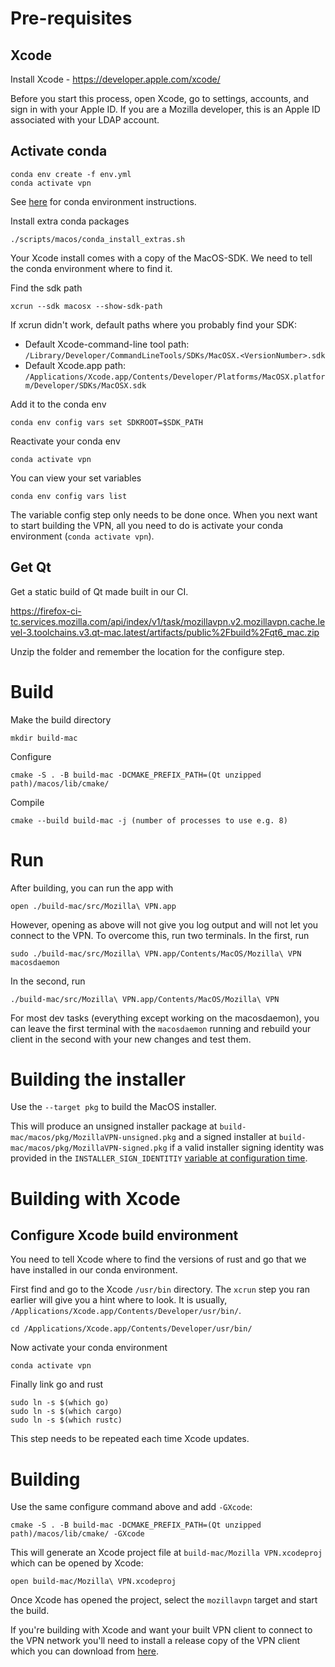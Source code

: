 # Pre-requisites

## Xcode

Install Xcode - https://developer.apple.com/xcode/

Before you start this process, open Xcode, go to settings, accounts, and sign in with your
Apple ID. If you are a Mozilla developer, this is an Apple ID associated with your LDAP account.

## Activate conda

    conda env create -f env.yml
    conda activate vpn

See [here](./index.md#conda) for conda environment instructions.

Install extra conda packages

    ./scripts/macos/conda_install_extras.sh

Your Xcode install comes with a copy of the MacOS-SDK.
We need to tell the conda environment where to find it.

Find the sdk path

    xcrun --sdk macosx --show-sdk-path

If xcrun didn't work, default paths where you probably find your SDK:
 * Default Xcode-command-line tool path: `/Library/Developer/CommandLineTools/SDKs/MacOSX.<VersionNumber>.sdk`
 * Default Xcode.app path: `/Applications/Xcode.app/Contents/Developer/Platforms/MacOSX.platform/Developer/SDKs/MacOSX.sdk`

Add it to the conda env

    conda env config vars set SDKROOT=$SDK_PATH

Reactivate your conda env

    conda activate vpn

You can view your set variables

    conda env config vars list

The variable config step only needs to be done once.
When you next want to start building the VPN, all you need to do is activate your conda environment (`conda activate vpn`).

## Get Qt

Get a static build of Qt made built in our CI.

https://firefox-ci-tc.services.mozilla.com/api/index/v1/task/mozillavpn.v2.mozillavpn.cache.level-3.toolchains.v3.qt-mac.latest/artifacts/public%2Fbuild%2Fqt6_mac.zip

Unzip the folder and remember the location for the configure step.

# Build

Make the build directory

    mkdir build-mac

Configure

    cmake -S . -B build-mac -DCMAKE_PREFIX_PATH=(Qt unzipped path)/macos/lib/cmake/

Compile

    cmake --build build-mac -j (number of processes to use e.g. 8)

# Run

After building, you can run the app with

    open ./build-mac/src/Mozilla\ VPN.app

However, opening as above will not give you log output and will not let you
connect to the VPN.
To overcome this, run two terminals.
In the first, run

    sudo ./build-mac/src/Mozilla\ VPN.app/Contents/MacOS/Mozilla\ VPN macosdaemon

In the second, run

    ./build-mac/src/Mozilla\ VPN.app/Contents/MacOS/Mozilla\ VPN

For most dev tasks (everything except working on the macosdaemon), you can leave the first terminal with the `macosdaemon` running and rebuild your client in the second with your new changes and test them.

# Building the installer

Use the `--target pkg` to build the MacOS installer.

This will produce an unsigned installer package at `build-mac/macos/pkg/MozillaVPN-unsigned.pkg`
and a signed installer at `build-mac/macos/pkg/MozillaVPN-signed.pkg` if a valid installer
signing identity was provided in the `INSTALLER_SIGN_IDENTITIY` [variable at configuration
time](./index.md#build-configure-flags).

# Building with Xcode

## Configure Xcode build environment

You need to tell Xcode where to find the versions of rust and go that we have installed in our
conda environment.

First find and go to the Xcode `/usr/bin` directory. The `xcrun` step you ran earlier will give you a hint
where to look. It is usually, `/Applications/Xcode.app/Contents/Developer/usr/bin/`.

    cd /Applications/Xcode.app/Contents/Developer/usr/bin/

Now activate your conda environment

    conda activate vpn

Finally link go and rust

    sudo ln -s $(which go)
    sudo ln -s $(which cargo)
    sudo ln -s $(which rustc)

This step needs to be repeated each time Xcode updates.

# Building

Use the same configure command above and add `-GXcode`:

    cmake -S . -B build-mac -DCMAKE_PREFIX_PATH=(Qt unzipped path)/macos/lib/cmake/ -GXcode

This will generate an Xcode project file at `build-mac/Mozilla VPN.xcodeproj` which can be opened
by Xcode:

    open build-mac/Mozilla\ VPN.xcodeproj

Once Xcode has opened the project, select the `mozillavpn` target and start the build.

If you're building with Xcode and want your built VPN client to connect to the VPN network you'll
need to install a release copy of the VPN client which you can download from [here](https://www.mozilla.org/products/vpn/download/).
